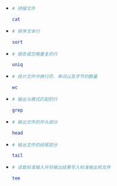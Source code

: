 + ```bash
  # 拼接文件
  
  cat
  ```

+ ```bash
  # 排序文本行
  
  sort
  ```

+ ```bash
  # 报告或忽略重复的行
  
  uniq
  ```

+ ```bash
  # 统计文件中换行符、单词以及字节的数量
  
  wc
  ```

+ ```bash
  # 输出与模式匹配的行
  
  grep
  ```

+ ```bash
  # 输出文件的开头部分
  
  head
  ```

+ ```bash
  # 输出文件的结尾部分
  
  tail
  ```

+ ```bash
  # 读取标准输入并将输出结果写入标准输出和文件
  
  tee
  ```